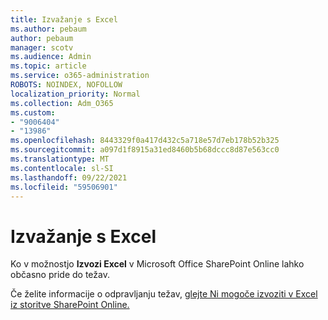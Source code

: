 ```yaml
---
title: Izvažanje s Excel
ms.author: pebaum
author: pebaum
manager: scotv
ms.audience: Admin
ms.topic: article
ms.service: o365-administration
ROBOTS: NOINDEX, NOFOLLOW
localization_priority: Normal
ms.collection: Adm_O365
ms.custom:
- "9006404"
- "13986"
ms.openlocfilehash: 8443329f0a417d432c5a718e57d7eb178b52b325
ms.sourcegitcommit: a097d1f8915a31ed8460b5b68dccc8d87e563cc0
ms.translationtype: MT
ms.contentlocale: sl-SI
ms.lasthandoff: 09/22/2021
ms.locfileid: "59506901"
---
```

# <a name="exporting-with-excel"></a>Izvažanje s Excel

Ko v možnostjo **Izvozi Excel** v Microsoft Office SharePoint Online lahko občasno pride do težav.

Če želite informacije o odpravljanju težav, [glejte Ni mogoče izvoziti v Excel iz storitve SharePoint Online.](https://docs.microsoft.com/office/troubleshoot/excel/cannot-export-to-excel)